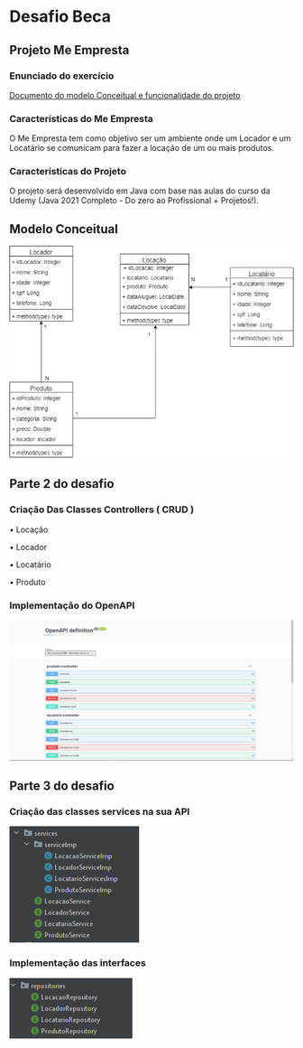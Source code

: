 

# Desafio Beca

## Projeto Me Empresta

### Enunciado do exercício

[Documento do modelo Conceitual e funcionalidade do projeto](https://docs.google.com/document/d/1scjjxm2n62pKSq-KBQHc4zVxqn4vyP3tV4fbKiTe1Ow/edit?usp=sharing)

### Características do Me Empresta

O Me Empresta tem como objetivo ser um ambiente onde um Locador e um Locatário se comunicam para fazer a locação de um ou mais produtos.

### Características do Projeto

O projeto será desenvolvido em Java com base nas aulas do curso da Udemy  (Java 2021 Completo - Do zero ao Profissional + Projetos!).

## Modelo Conceitual

![MeEmpresta.drawio](https://github.com/JefersonEGomes/becaDesafioJeferson/blob/develop/MeEmpresta.png)



## Parte 2 do desafio 

### Criação Das Classes Controllers ( CRUD )

• Locação 

• Locador

• Locatário

• Produto

### Implementação do OpenAPI

![Swagger](https://github.com/JefersonEGomes/becaDesafioJeferson/blob/master/Swagg%20API.jpg)



## Parte 3 do desafio

### Criação das classes services na sua API

![Services](https://github.com/JefersonEGomes/becaDesafioJeferson/blob/master/Services.png)


### Implementação das interfaces

![Interfaces](https://github.com/JefersonEGomes/becaDesafioJeferson/blob/master/Interfaces.png)



